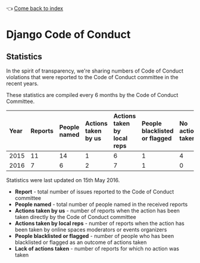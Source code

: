 :point_left: [Come back to index](README.md)

# Django Code of Conduct

## Statistics

In the spirit of transparency, we're sharing numbers of Code of Conduct violations that were reported to the Code of Conduct
committee in the recent years.

These statistics are compiled every 6 months by the Code of Conduct Committee.

| Year | Reports | People named | Actions taken by us | Actions taken by local reps | People blacklisted or flagged | No actions taken |
|:-----|:--------|:-------------|:--------------------|:----------------------------|:------------------------------|:-----------------|
| 2015 | 11      | 14           | 1                   | 6                           | 1                             | 4                |
| 2016 | 7       | 6            | 2                   | 7                           | 1                             | 0                |

Statistics were last updated on 15th May 2016.

- __Report__ - total number of issues reported to the Code of Conduct committee
- __People named__ - total number of people named in the received reports
- __Actions taken by us__ - number of reports when the action has been taken directly by the Code of Conduct committee
- __Actions taken by local reps__ - number of reports when the action has been taken by online spaces moderators or events organizers
- __People blacklisted or flagged__ - number of people who has been blacklisted or flagged as an outcome of actions taken
- __Lack of actions taken__ - number of reports for which no action was taken
